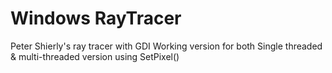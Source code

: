 # Windows RayTracer
Peter Shierly's ray tracer with GDI 
Working version for both Single threaded & multi-threaded version using SetPixel()
